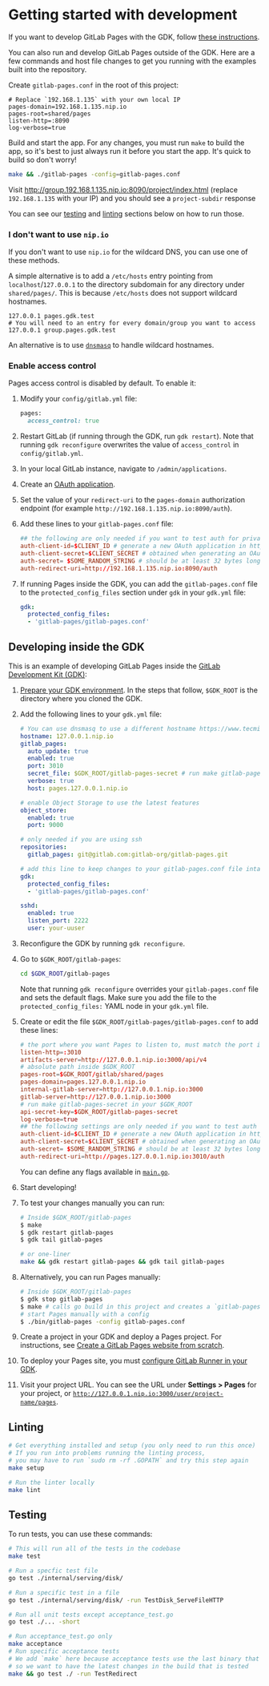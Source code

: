 # Getting started with development

If you want to develop GitLab Pages with the GDK, follow [these instructions](https://gitlab.com/gitlab-org/gitlab-development-kit/-/blob/main/doc/howto/pages.md).

You can also run and develop GitLab Pages outside of the GDK. Here are a few commands and host file
changes to get you running with the examples built into the repository.

Create `gitlab-pages.conf` in the root of this project:

```
# Replace `192.168.1.135` with your own local IP
pages-domain=192.168.1.135.nip.io
pages-root=shared/pages
listen-http=:8090
log-verbose=true
```

Build and start the app. For any changes, you must run `make` to build the app, so it's best to just always run it before you start the app. It's quick to build so don't worry!

```sh
make && ./gitlab-pages -config=gitlab-pages.conf
```

Visit http://group.192.168.1.135.nip.io:8090/project/index.html (replace `192.168.1.135` with your IP) and you should see a
`project-subdir` response

You can see our [testing](#testing) and [linting](#linting) sections below on how to run those.

### I don't want to use `nip.io`

If you don't want to use `nip.io` for the wildcard DNS, you can use one of these methods.

A simple alternative is to add a `/etc/hosts` entry pointing from `localhost`/`127.0.0.1` to the directory subdomain for any directory under `shared/pages/`.
This is because `/etc/hosts` does not support wildcard hostnames.

```
127.0.0.1 pages.gdk.test
# You will need to an entry for every domain/group you want to access
127.0.0.1 group.pages.gdk.test
```

An alternative is to use [`dnsmasq`](https://wiki.debian.org/dnsmasq) to handle wildcard hostnames.


### Enable access control

Pages access control is disabled by default. To enable it:

1. Modify your `config/gitlab.yml` file:

   ```rb
   pages:
     access_control: true
   ```

1. Restart GitLab (if running through the GDK, run `gdk restart`). Note that running
   `gdk reconfigure` overwrites the value of `access_control` in `config/gitlab.yml`.

1. In your local GitLab instance, navigate to `/admin/applications`.
1. Create an [OAuth application](https://docs.gitlab.com/ee/integration/oauth_provider.html#add-an-application-through-the-profile).
1. Set the value of your `redirect-uri` to the `pages-domain` authorization endpoint (for example
   `http://192.168.1.135.nip.io:8090/auth`).
1. Add these lines to your `gitlab-pages.conf` file:

   ```conf
   ## the following are only needed if you want to test auth for private projects
   auth-client-id=$CLIENT_ID # generate a new OAuth application in http://127.0.0.1:3000/admin/applications
   auth-client-secret=$CLIENT_SECRET # obtained when generating an OAuth application
   auth-secret= $SOME_RANDOM_STRING # should be at least 32 bytes long
   auth-redirect-uri=http://192.168.1.135.nip.io:8090/auth
   ```

1. If running Pages inside the GDK, you can add the `gitlab-pages.conf` file to the
   `protected_config_files` section under `gdk` in your `gdk.yml` file:

   ```yaml
   gdk:
     protected_config_files:
     - 'gitlab-pages/gitlab-pages.conf'
   ```

## Developing inside the GDK

This is an example of developing GitLab Pages inside the [GitLab Development Kit (GDK)](https://gitlab.com/gitlab-org/gitlab-development-kit):

1. [Prepare your GDK environment](https://gitlab.com/gitlab-org/gitlab-development-kit#how-to-install-gdk).
   In the steps that follow, `$GDK_ROOT` is the directory where you cloned the GDK.
1. Add the following lines to your `gdk.yml` file:

   ```yaml
   # You can use dnsmasq to use a different hostname https://www.tecmint.com/setup-a-dns-dhcp-server-using-dnsmasq-on-centos-rhel/
   hostname: 127.0.0.1.nip.io
   gitlab_pages:
     auto_update: true
     enabled: true
     port: 3010
     secret_file: $GDK_ROOT/gitlab-pages-secret # run make gitlab-pages-secret in your $GDK_ROOT
     verbose: true
     host: pages.127.0.0.1.nip.io

   # enable Object Storage to use the latest features
   object_store:
     enabled: true
     port: 9000

   # only needed if you are using ssh
   repositories:
     gitlab_pages: git@gitlab.com:gitlab-org/gitlab-pages.git

   # add this line to keep changes to your gitlab-pages.conf file intact after running `gdk reconfigure`
   gdk:
     protected_config_files:
     - 'gitlab-pages/gitlab-pages.conf'

   sshd:
     enabled: true
     listen_port: 2222
     user: your-uuser
   ```

1. Reconfigure the GDK by running `gdk reconfigure`.
1. Go to `$GDK_ROOT/gitlab-pages`:

   ```sh
   cd $GDK_ROOT/gitlab-pages
   ```

   Note that running `gdk reconfigure` overrides your `gitlab-pages.conf` file and sets the default
   flags. Make sure you add the file to the `protected_config_files:` YAML node in your `gdk.yml`
   file.

1. Create or edit the file `$GDK_ROOT/gitlab-pages/gitlab-pages.conf` to add these lines:

   ```conf
   # the port where you want Pages to listen to, must match the port in `gdk.yml`
   listen-http=:3010
   artifacts-server=http://127.0.0.1.nip.io:3000/api/v4
   # absolute path inside $GDK_ROOT
   pages-root=$GDK_ROOT/gitlab/shared/pages
   pages-domain=pages.127.0.0.1.nip.io
   internal-gitlab-server=http://127.0.0.1.nip.io:3000
   gitlab-server=http://127.0.0.1.nip.io:3000
   # run make gitlab-pages-secret in your $GDK_ROOT
   api-secret-key=$GDK_ROOT/gitlab-pages-secret
   log-verbose=true
   ## the following settings are only needed if you want to test auth for private projects
   auth-client-id=$CLIENT_ID # generate a new OAuth application in http://127.0.0.1.nip.io:3000/admin/applications
   auth-client-secret=$CLIENT_SECRET # obtained when generating an OAuth application
   auth-secret= $SOME_RANDOM_STRING # should be at least 32 bytes long
   auth-redirect-uri=http://pages.127.0.0.1.nip.io:3010/auth
   ```

   You can define any flags available in [`main.go`](https://gitlab.com/gitlab-org/gitlab-pages/-/blob/ec16301b72b5d8370ccdcd86088440cca409cd8b/main.go#L40).

1. Start developing!
1. To test your changes manually you can run:

   ```sh
   # Inside $GDK_ROOT/gitlab-pages
   $ make
   $ gdk restart gitlab-pages
   $ gdk tail gitlab-pages

   # or one-liner
   make && gdk restart gitlab-pages && gdk tail gitlab-pages
   ```

1. Alternatively, you can run Pages manually:

   ```sh
   # Inside $GDK_ROOT/gitlab-pages
   $ gdk stop gitlab-pages
   $ make # calls go build in this project and creates a `gitlab-pages` binary under bin/
   # start Pages manually with a config
   $ ./bin/gitlab-pages -config gitlab-pages.conf
   ```

1. Create a project in your GDK and deploy a Pages project. For instructions, see
   [Create a GitLab Pages website from scratch](https://docs.gitlab.com/ee/user/project/pages/getting_started/pages_from_scratch.html).
1. To deploy your Pages site, you must [configure GitLab Runner in your GDK](https://gitlab.com/gitlab-org/gitlab-development-kit/-/blob/master/doc/howto/runner.md).
1. Visit your project URL. You can see the URL under **Settings > Pages** for your project, or
   [`http://127.0.0.1.nip.io:3000/user/project-name/pages`](http://127.0.0.1.nip.io:3000/user/project-name/pages).

## Linting

```sh
# Get everything installed and setup (you only need to run this once)
# If you run into problems running the linting process,
# you may have to run `sudo rm -rf .GOPATH` and try this step again
make setup

# Run the linter locally
make lint
```

## Testing

To run tests, you can use these commands:

```sh
# This will run all of the tests in the codebase
make test

# Run a specfic test file
go test ./internal/serving/disk/

# Run a specific test in a file
go test ./internal/serving/disk/ -run TestDisk_ServeFileHTTP

# Run all unit tests except acceptance_test.go
go test ./... -short

# Run acceptance_test.go only
make acceptance
# Run specific acceptance tests
# We add `make` here because acceptance tests use the last binary that was compiled,
# so we want to have the latest changes in the build that is tested
make && go test ./ -run TestRedirect
```
